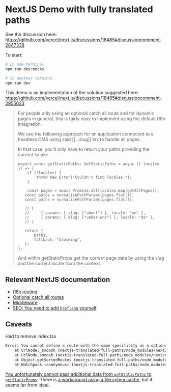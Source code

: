 # NextJS Demo with fully translated paths

See the discussion here: https://github.com/vercel/next.js/discussions/18485#discussioncomment-2847338

To start:

```bash
# In one terminal
npm run dev:mocks

# In another terminal
npm run dev
```

This demo is an implementation of the solution suggested here: https://github.com/vercel/next.js/discussions/18485#discussioncomment-2955023

> For people only using an optional catch all route and for dynamic pages in general, this is fairly easy to implement using the default i18n integration.
>
> We use the following approach for an application connected to a headless CMS using said [[...slug]].tsx to handle all pages.
>
> In that case, you'll only have to return your paths providing the correct locale:
>
> ```
> export const getStaticPaths: GetStaticPaths = async ({ locales }) => {
>     if (!locales) {
>         throw new Error("Couldn't find locales.");
>     }
>
>     const pages = await Promise.all(locales.map(getAllPages));
>    const paths = normalizePathParams(pages.flat());
>    const paths = normalizePathParams(pages.flat());
>
>    // [
>    //     { params: { slug: ["about"] }, locale: "en" },
>    //     { params: { slug: ["ueber-uns"] }, locale: "de" },
>    // ]
>
>    return {
>        paths,
>        fallback: "blocking",
>    };
> };
> ```
>
> And within getStaticProps get the correct page data by using the slug and the current locale from the context.

## Relevant NextJS documentation

- [i18n routing](https://nextjs.org/docs/advanced-features/i18n-routing#getting-started)
- [Optional catch all routes](https://nextjs.org/docs/routing/dynamic-routes#optional-catch-all-routes)
- [Middleware](https://nextjs.org/docs/advanced-features/middleware)
- [SEO: You need to add `hreflang` yourself](https://nextjs.org/docs/advanced-features/i18n-routing#search-engine-optimization)

## Caveats

Had to remove index.tsx

```bash
Error: You cannot define a route with the same specificity as a optional catch-all route ("/" and "/[[...slug]]").
    at UrlNode._smoosh (nextjs-translated-full-paths/node_modules/next/dist/shared/lib/router/utils/sorted-routes.js:36:23)
    at UrlNode.smoosh (nextjs-translated-full-paths/node_modules/next/dist/shared/lib/router/utils/sorted-routes.js:11:21)
    at Object.getSortedRoutes (nextjs-translated-full-paths/node_modules/next/dist/shared/lib/router/utils/sorted-routes.js:161:17)
    at Watchpack.<anonymous> (nextjs-translated-full-paths/node_modules/next/dist/server/dev/next-dev-server.js:422:55)
```

[You unfortunately cannot pass additional data from `getStaticPaths` to `getStaticProps`](https://github.com/vercel/next.js/discussions/11272). There is [a workaround using a file sytem cache](https://github.com/vercel/next.js/discussions/11272#discussioncomment-2257876), but it seems far from ideal.
